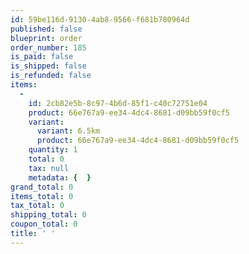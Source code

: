 ```yaml
---
id: 59be116d-9130-4ab8-9566-f681b780964d
published: false
blueprint: order
order_number: 185
is_paid: false
is_shipped: false
is_refunded: false
items:
  -
    id: 2cb82e5b-8c97-4b6d-85f1-c40c72751e04
    product: 66e767a9-ee34-4dc4-8681-d09bb59f0cf5
    variant:
      variant: 6.5km
      product: 66e767a9-ee34-4dc4-8681-d09bb59f0cf5
    quantity: 1
    total: 0
    tax: null
    metadata: {  }
grand_total: 0
items_total: 0
tax_total: 0
shipping_total: 0
coupon_total: 0
title: ' '
---
```

